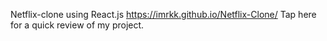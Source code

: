 Netflix-clone using React.js
https://imrkk.github.io/Netflix-Clone/  Tap here for a quick review of my project.
